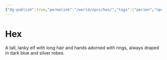 ```yaml
---
{"dg-publish":true,"permalink":"/world/npcs/hex/","tags":["person","npc"],"noteIcon":"npc"}
---
```


# Hex
A tall, lanky elf with long hair and hands adorned with rings, always draped in dark blue and silver robes.
